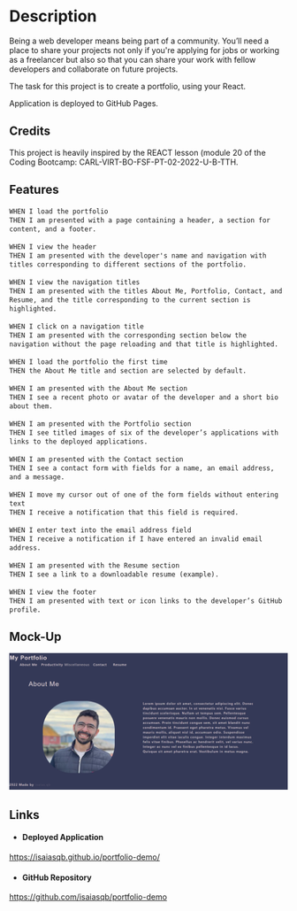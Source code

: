 # Description 
Being a web developer means being part of a community. You’ll need a place to share your projects not only if you're applying for jobs or working as a freelancer but also so that you can share your work with fellow developers and collaborate on future projects.

The task for this project is to create a portfolio, using your React.

Application is deployed to GitHub Pages. 

## Credits
This project is heavily inspired by the REACT lesson (module 20 of the Coding Bootcamp: CARL-VIRT-BO-FSF-PT-02-2022-U-B-TTH.

## Features 
```
WHEN I load the portfolio
THEN I am presented with a page containing a header, a section for content, and a footer.

WHEN I view the header
THEN I am presented with the developer's name and navigation with titles corresponding to different sections of the portfolio.

WHEN I view the navigation titles
THEN I am presented with the titles About Me, Portfolio, Contact, and Resume, and the title corresponding to the current section is highlighted.

WHEN I click on a navigation title
THEN I am presented with the corresponding section below the navigation without the page reloading and that title is highlighted.

WHEN I load the portfolio the first time
THEN the About Me title and section are selected by default.

WHEN I am presented with the About Me section
THEN I see a recent photo or avatar of the developer and a short bio about them.

WHEN I am presented with the Portfolio section
THEN I see titled images of six of the developer’s applications with links to the deployed applications.

WHEN I am presented with the Contact section
THEN I see a contact form with fields for a name, an email address, and a message.

WHEN I move my cursor out of one of the form fields without entering text
THEN I receive a notification that this field is required.

WHEN I enter text into the email address field
THEN I receive a notification if I have entered an invalid email address.

WHEN I am presented with the Resume section
THEN I see a link to a downloadable resume (example).

WHEN I view the footer
THEN I am presented with text or icon links to the developer’s GitHub  profile. 
```

## Mock-Up
![mock up image](./src/assets/cover/mockup.png)

## Links

* #### Deployed Application
https://isaiasqb.github.io/portfolio-demo/

* #### GitHub Repository
https://github.com/isaiasqb/portfolio-demo